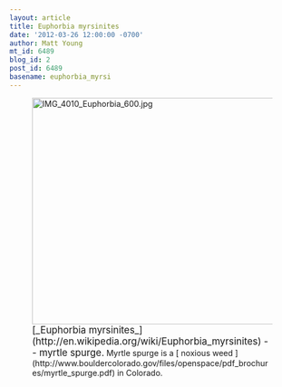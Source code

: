 ```yaml
---
layout: article
title: Euphorbia myrsinites
date: '2012-03-26 12:00:00 -0700'
author: Matt Young
mt_id: 6489
blog_id: 2
post_id: 6489
basename: euphorbia_myrsi
---
```

<figure>
<img src="http://pandasthumb.org/IMG_4010_Euphorbia_600.jpg" alt="IMG_4010_Euphorbia_600.jpg" width="600" height="400" />
<figcaption markdown="span">
<big>[_Euphorbia myrsinites_](http://en.wikipedia.org/wiki/Euphorbia_myrsinites) -- myrtle spurge.</big> Myrtle spurge is a [ noxious weed ](http://www.bouldercolorado.gov/files/openspace/pdf_brochures/myrtle_spurge.pdf) in Colorado.

</figcaption>
</figure>
